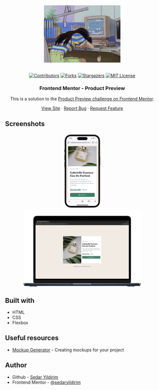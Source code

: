 <br />
<div align="center">
    <img src="./assets/images/200w.gif" alt="Logo">
  </a>
  <br />
  <br />

[![Contributors][contributors-shield]][contributors-url]
[![Forks][forks-shield]][forks-url]
[![Stargazers][stars-shield]][stars-url]
[![MIT License][license-shield]][license-url]

<h3 align="center">Frontend Mentor - Product Preview</h3>


This is a solution to the [Product Preview challenge on Frontend Mentor](https://www.frontendmentor.io/challenges/product-preview-card-component-GO7UmttRfa).

  <p align="center">   
    <a href="https://sedaryildirim.github.io/product-preview-card-component-main/">View Site</a>
    ·
    <a href="https://github.com/sedaryildirim/product-preview-card-component-main/issues">Report Bug</a>
    ·
    <a href="https://github.com/sedaryildirim/product-preview-card-component-main/issues">Request Feature</a>
  </p>
</div>

## Screenshots

<div align="center">

![Mobile](./assets/images/mobile.png)
![Desktop](./assets/images/desktop.png)
</div>

## Built with

- HTML
- CSS
- Flexbox

## Useful resources

- [Mockup Generator](https://mockuphone.com/) - Creating mockups for your project

## Author

- Github - [Sedar Yildirim](https://github.com/sedaryildirim)
- Frontend Mentor - [@sedaryildirim](https://www.frontendmentor.io/profile/sedaryildirim)

<!-- MARKDOWN LINKS & IMAGES -->
<!-- https://www.markdownguide.org/basic-syntax/#reference-style-links -->
[contributors-shield]: https://img.shields.io/github/contributors/sedaryildirim/product-preview-card-component-main.svg?style=for-the-badge
[contributors-url]: https://github.com/sedaryildirim/product-preview-card-component-main/graphs/contributors
[forks-shield]: https://img.shields.io/github/forks/sedaryildirim/product-preview-card-component-main.svg?style=for-the-badge
[forks-url]: https://github.com/sedaryildirim/product-preview-card-component-main/network/members
[stars-shield]: https://img.shields.io/github/stars/sedaryildirim/product-preview-card-component-main.svg?style=for-the-badge
[stars-url]: https://github.com/sedaryildirim/product-preview-card-component-main/stargazers
[license-shield]: https://img.shields.io/github/license/sedaryildirim/product-preview-card-component-main.svg?style=for-the-badge
[license-url]: https://github.com/sedaryildirim/product-preview-card-component-main/blob/main/LICENSE.txt
[product-screenshot]: imgs/screenshot.png
